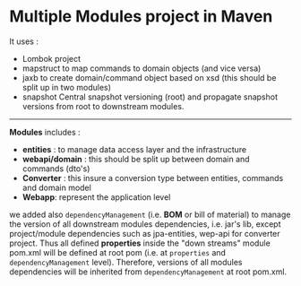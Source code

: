 # Multiple Modules project in Maven 

It uses :
- Lombok project
- mapstruct to map commands to domain objects (and vice versa)
- jaxb to create domain/command object based on xsd (this should be split up in two modules)
- snapshot Central snapshot versioning (root) and propagate snapshot versions from root to downstream modules.

---
**Modules** includes :
- **entities** : to manage data access layer and the infrastructure
- **webapi/domain** : this should be split up between domain and commands (dto's)
- **Converter** : this insure a conversion type between entities, commands and domain model  
- **Webapp**: represent the application level


we added also `dependencyManagement` (i.e. **BOM** or bill of material) to manage the version of all downstream modules dependencies, i.e. jar's lib, except project/module dependencies such as jpa-entities, wep-api for converter project. Thus all defined **properties** inside the "down streams"  module pom.xml will be defined at root pom (i.e. at `properties` and `dependencyManagement` level). Therefore, versions of all modules dependencies will be inherited from `dependencyManagement` at root pom.xml.



